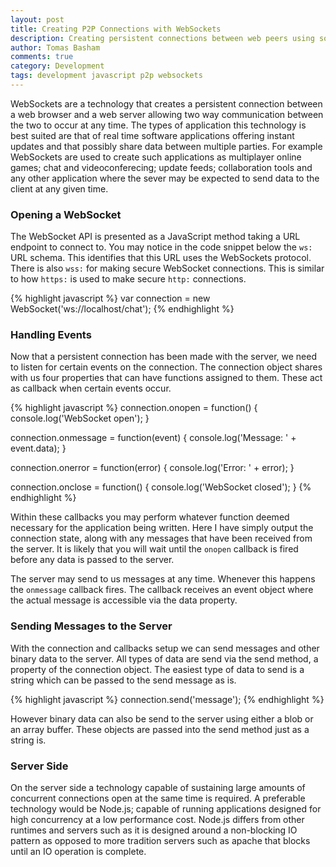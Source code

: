 ```yaml
---
layout: post
title: Creating P2P Connections with WebSockets
description: Creating persistent connections between web peers using sockets.
author: Tomas Basham
comments: true
category: Development
tags: development javascript p2p websockets
---
```

WebSockets are a technology that creates a persistent connection between a web
browser and a web server allowing two way communication between the two to
occur at any time. The types of application this technology is best suited are
that of real time software applications offering instant updates and that
possibly share data between multiple parties. For example WebSockets are used
to create such applications as multiplayer online games; chat and
videoconferecing; update feeds; collaboration tools and any other application
where the sever may be expected to send data to the client at any given time.

### Opening a WebSocket

The WebSocket API is presented as a JavaScript method taking a URL endpoint to
connect to. You may notice in the code snippet below the `ws:` URL schema. This
identifies that this URL uses the WebSockets protocol. There is also `wss:` for
making secure WebSocket connections. This is similar to how `https:` is used to
make secure `http:` connections.

{% highlight javascript %}
  var connection = new WebSocket('ws://localhost/chat');
{% endhighlight %}

### Handling Events

Now that a persistent connection has been made with the server, we need to
listen for certain events on the connection. The connection object shares with
us four properties that can have functions assigned to them. These act as
callback when certain events occur.

{% highlight javascript %}
  connection.onopen = function() {
    console.log('WebSocket open');
  }

  connection.onmessage = function(event) {
    console.log('Message: ' + event.data);
  }

  connection.onerror = function(error) {
    console.log('Error: ' + error);
  }

  connection.onclose = function() {
    console.log('WebSocket closed');
  }
{% endhighlight %}

Within these callbacks you may perform whatever function deemed necessary for
the application being written. Here I have simply output the connection state,
along with any messages that have been received from the server. It is likely
that you will wait until the `onopen` callback is fired before any data is
passed to the server.

The server may send to us messages at any time. Whenever this happens the
`onmessage` callback fires. The callback receives an event object where the
actual message is accessible via the data property.

### Sending Messages to the Server

With the connection and callbacks setup we can send messages and other binary
data to the server. All types of data are send via the send method, a property
of the connection object. The easiest type of data to send is a string which
can be passed to the send message as is.

{% highlight javascript %}
  connection.send('message');
{% endhighlight %}

However binary data can also be send to the server using either a blob or an
array buffer. These objects are passed into the send method just as a string
is.

### Server Side

On the server side a technology capable of sustaining large amounts of
concurrent connections open at the same time is required. A preferable
technology would be Node.js; capable of running applications designed for high
concurrency at a low performance cost. Node.js differs from other runtimes and
servers such as it is designed around a non-blocking IO pattern as opposed to
more tradition servers such as apache that blocks until an IO operation is
complete.
